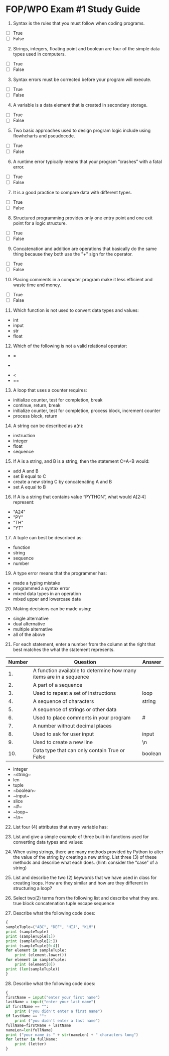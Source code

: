# FOP/WPO Exam #1 Study Guide

1. Syntax is the rules that you must follow when coding programs.

- [ ] True
- [ ] False

2. Strings, integers, floating point and boolean are four of the simple data types used in computers.

- [ ] True
- [ ] False

3. Syntax errors must be corrected before your program will execute.

- [ ] True
- [ ] False

4. A variable is a data element that is created in secondary storage.

- [ ] True
- [ ] False

5. Two basic approaches used to design program logic include using flowhcharts and pseudocode.

- [ ] True
- [ ] False

6. A runtime error typically means that your program “crashes” with a fatal error.

- [ ] True
- [ ] False

7. It is a good practice to compare data with different types.

- [ ] True
- [ ] False

8. Structured programming provides only one entry point and one exit point for a logic structure.

- [ ] True
- [ ] False

9. Concatenation and addition are operations that basically do the same thing because they both use the "+" sign for the operator.

- [ ] True
- [ ] False

10. Placing comments in a computer program make it less efficient and waste time and money.

- [ ] True
- [ ] False

11. Which function is not used to convert data types and values:
  - int
  - input
  - str
  - float


12. Which of the following is not a valid relational operator:
  - =
  - >
  - <
  - ==

13. A loop that uses a counter requires:
  - initialize counter, test for completion, break
  - continue, return, break
  - initialize counter, test for completion, process block, increment counter
  - process block, return


14. A string can be described as a(n):
  - instruction
  - integer
  - float
  - sequence


15. If A is a string, and B is a string, then the statement C=A+B would:
  - add A and B
  - set B equal to C
  - create a new string C by concatenating A and B
  - set A equal to B


16. If A is a string that contains value “PYTHON”, what would A[2:4] represent:
  - "A24"
  - "PY"
  - "TH"
  - "YT"

17. A tuple can best be described as:
  - function
  - string
  - sequence
  - number

19. A type error means that the programmer has:
  - made a typing mistake
  - programmed a syntax error
  - mixed data types in an operation
  - mixed upper and lowercase data

20. Making decisions can be made using:
  - single alternative
  - dual alternative
  - multiple alternative
  - all of the above


21. For each statement, enter a number from the column at the right that best matches the what the statement represents.

Number | Question | Answer
--|---|--
1. | A function available to determine how many items are in a sequence |
2. | A part of a sequence |
3. | Used to repeat a set of instructions | loop
4. | A sequence of characters | string
5. | A sequence of strings or other data |
6. | Used to place comments in your program | #
7. | A number without decimal places |
8. | Used to ask for user input | input
9. | Used to create a new line | \n
10. | Data type that can only contain True or False | boolean

  - integer
  - ~string~
  - len
  - tuple
  - ~boolean~
  - ~input~
  - slice
  - ~#~
  - ~loop~
  - ~\n~


22. List four (4) attributes that every variable has:



23. List and give a simple example of three built-in functions used for converting data types and values:


24. When using strings, there are many methods provided by Python to alter the value of the string by creating a new string. List three (3) of these methods and describe what each does. (hint: consider the “case” of a string)


25. List and describe the two (2) keywords that we have used in class for creating loops. How are they similar and how are they different in structuring a loop?



26. Select two(2) terms from the following list and describe what they are.
true block	  concatenation	 tuple  	escape sequence


27. Describe what the following code does:

```python
{
sampleTuple=("ABC", "DEF", "HIJ", "KLM")
print (sampleTuple)
print (sampleTuple[1])
print (sampleTuple[2:])
print (sampleTuple[0:4])
for element in sampleTuple:
    print (element.lower())
for element in sampleTuple:
    print (element[0])
print (len(sampleTuple))
}
```

28. Describe what the following code does:


```python
{
firstName = input("enter your first name")
lastName = input("enter your last name")
if firstName == "":
    print ("you didn't enter a first name")
if lastName == "":
    print ("you didn't enter a last name")
fullName=firstName + lastName
nameLen=len(fullName)
print ("your name is " + str(nameLen) + " characters long")
for letter in fullName:
    print (letter)
}
```
